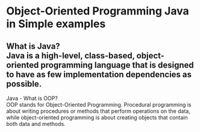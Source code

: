 # Object-Oriented Programming Java in Simple examples

What is Java?<br/>
Java is a high-level, class-based, object-oriented programming language that is designed to have as few implementation dependencies as possible.
---
Java - What is OOP? <br/>
OOP stands for Object-Oriented Programming. Procedural programming is about writing procedures or methods that perform operations on the data, while object-oriented programming is about creating objects that contain both data and methods.
